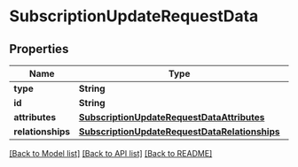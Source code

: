 # SubscriptionUpdateRequestData

## Properties
Name | Type | Description | Notes
------------ | ------------- | ------------- | -------------
**type** | **String** |  | 
**id** | **String** |  | 
**attributes** | [**SubscriptionUpdateRequestDataAttributes**](SubscriptionUpdateRequestDataAttributes.md) |  | [optional] 
**relationships** | [**SubscriptionUpdateRequestDataRelationships**](SubscriptionUpdateRequestDataRelationships.md) |  | [optional] 

[[Back to Model list]](../README.md#documentation-for-models) [[Back to API list]](../README.md#documentation-for-api-endpoints) [[Back to README]](../README.md)


